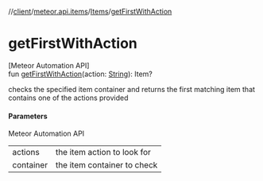 //[client](../../../index.md)/[meteor.api.items](../index.md)/[Items](index.md)/[getFirstWithAction](get-first-with-action.md)

# getFirstWithAction

[Meteor Automation API]\
fun [getFirstWithAction](get-first-with-action.md)(action: [String](https://kotlinlang.org/api/latest/jvm/stdlib/kotlin/-string/index.html)): Item?

checks the specified item container and returns the first matching item that contains one of the actions provided

#### Parameters

Meteor Automation API

| | |
|---|---|
| actions | the item action to look for |
| container | the item container to check |
